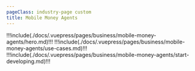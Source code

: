 ```yaml
---
pageClass: industry-page custom
title: Mobile Money Agents
---
```


!!!include(./docs/.vuepress/pages/business/mobile-money-agents/hero.md)!!!
!!!include(./docs/.vuepress/pages/business/mobile-money-agents/use-cases.md)!!!
!!!include(./docs/.vuepress/pages/business/mobile-money-agents/start-developing.md)!!!

<script>
import VueSlickCarousel from 'vue-slick-carousel';
import 'vue-slick-carousel/dist/vue-slick-carousel.css';
import 'vue-slick-carousel/dist/vue-slick-carousel-theme.css';
import useCasesTab from "../.vuepress/mixins/useCasesTab.js";

export default {
  components: {
    VueSlickCarousel
  },
  data() {
    return {
      options: {
        dots: true,
        arrows: true,
        dotsClass: 'testimonials__dots',
        infinite: false,
        speed: 500,
        slidesToShow: 1,
      },
      borderedLink: false,
      accentLink: {
        text: 'Start developing',
        link: '/examples'
      },
      tabs: [
        'Agent Services'
      ],
      activeTabName: '',
    }
  },
  mixins: [useCasesTab],
}
</script>
